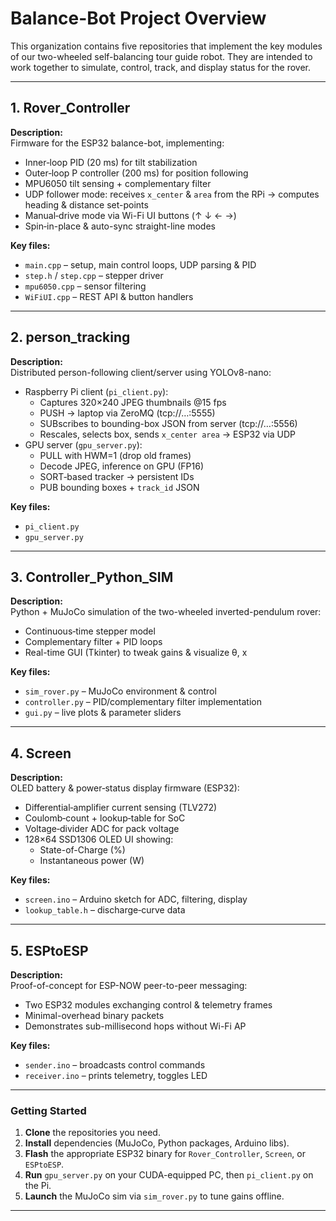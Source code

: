 # Balance-Bot Project Overview

This organization contains five repositories that implement the key modules of our two-wheeled self-balancing tour guide robot. They are intended to work together to simulate, control, track, and display status for the rover.

---

## 1. Rover_Controller

**Description:**  
Firmware for the ESP32 balance-bot, implementing:
- Inner‐loop PID (20 ms) for tilt stabilization  
- Outer‐loop P controller (200 ms) for position following  
- MPU6050 tilt sensing + complementary filter  
- UDP follower mode: receives `x_center` & `area` from the RPi → computes heading & distance set-points  
- Manual‐drive mode via Wi-Fi UI buttons (↑ ↓ ← →)  
- Spin‐in-place & auto-sync straight-line modes  

**Key files:**
- `main.cpp` – setup, main control loops, UDP parsing & PID  
- `step.h` / `step.cpp` – stepper driver  
- `mpu6050.cpp` – sensor filtering  
- `WiFiUI.cpp` – REST API & button handlers  

---

## 2. person_tracking

**Description:**  
Distributed person-following client/server using YOLOv8-nano:  
- Raspberry Pi client (`pi_client.py`):  
  - Captures 320×240 JPEG thumbnails @15 fps  
  - PUSH → laptop via ZeroMQ (tcp://…:5555)  
  - SUBscribes to bounding-box JSON from server (tcp://…:5556)  
  - Rescales, selects box, sends `x_center area` → ESP32 via UDP  
- GPU server (`gpu_server.py`):  
  - PULL with HWM=1 (drop old frames)  
  - Decode JPEG, inference on GPU (FP16)  
  - SORT‐based tracker → persistent IDs  
  - PUB bounding boxes + `track_id` JSON  

**Key files:**
- `pi_client.py`  
- `gpu_server.py`    

---

## 3. Controller_Python_SIM

**Description:**  
Python + MuJoCo simulation of the two-wheeled inverted-pendulum rover:  
- Continuous‐time stepper model  
- Complementary filter + PID loops  
- Real-time GUI (Tkinter) to tweak gains & visualize θ, x  

**Key files:**
- `sim_rover.py` – MuJoCo environment & control  
- `controller.py` – PID/complementary filter implementation  
- `gui.py` – live plots & parameter sliders  

---

## 4. Screen

**Description:**  
OLED battery & power‐status display firmware (ESP32):  
- Differential‐amplifier current sensing (TLV272)  
- Coulomb‐count + lookup‐table for SoC  
- Voltage‐divider ADC for pack voltage  
- 128×64 SSD1306 OLED UI showing:  
  - State-of-Charge (%)  
  - Instantaneous power (W)  

**Key files:**
- `screen.ino` – Arduino sketch for ADC, filtering, display  
- `lookup_table.h` – discharge‐curve data  

---

## 5. ESPtoESP

**Description:**  
Proof-of-concept for ESP-NOW peer-to-peer messaging:  
- Two ESP32 modules exchanging control & telemetry frames  
- Minimal-overhead binary packets  
- Demonstrates sub-millisecond hops without Wi-Fi AP  

**Key files:**
- `sender.ino` – broadcasts control commands  
- `receiver.ino` – prints telemetry, toggles LED  

---

### Getting Started

1. **Clone** the repositories you need.  
2. **Install** dependencies (MuJoCo, Python packages, Arduino libs).  
3. **Flash** the appropriate ESP32 binary for `Rover_Controller`, `Screen`, or `ESPtoESP`.  
4. **Run** `gpu_server.py` on your CUDA-equipped PC, then `pi_client.py` on the Pi.  
5. **Launch** the MuJoCo sim via `sim_rover.py` to tune gains offline.

---